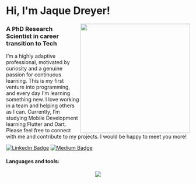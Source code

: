 # Hi, I'm Jaque Dreyer! 

<img src = "https://github.com/jaquedreyer/jaquedreyer/assets/107557946/b3b0dccc-e2e0-43c7-80e6-b41fd82ac2f6" width="300px" align="right"/> 

### A PhD Research Scientist in career transition to Tech 

I’m a highly adaptive professional, motivated by curiosity and a genuine passion for continuous learning. This is my first venture into programming, and every day I'm learning something new. I love working in a team and helping others as I can.
Currently, I’m studying Mobile Development learning Flutter and Dart.
Please feel free to connect with me and contribute to my projects. I would be happy to meet you more!

[![Linkedin Badge](https://img.shields.io/badge/-LinkedIn-blue?style=flat-round&logo=Linkedin&logoColor=white&link=https://www.linkedin.com/in/jaquelinedreyer)](https://www.linkedin.com/in/jaquelinedreyer)
[![Medium Badge](https://img.shields.io/badge/Medium-12100E?style=flat-round&logo=medium&logoColor=white&link=https://https://medium.com/@jaquedreyer.tech)](https://medium.com/@jaquedreyer.tech)
  
#### Languages and tools:
<div align="center">
  <a href="https://skillicons.dev">
    <img src="https://skillicons.dev/icons?i=dart,flutter,kotlin,vscode,androidstudio,git,github,figma,notion&theme=dark" />
  </a>
</div>

